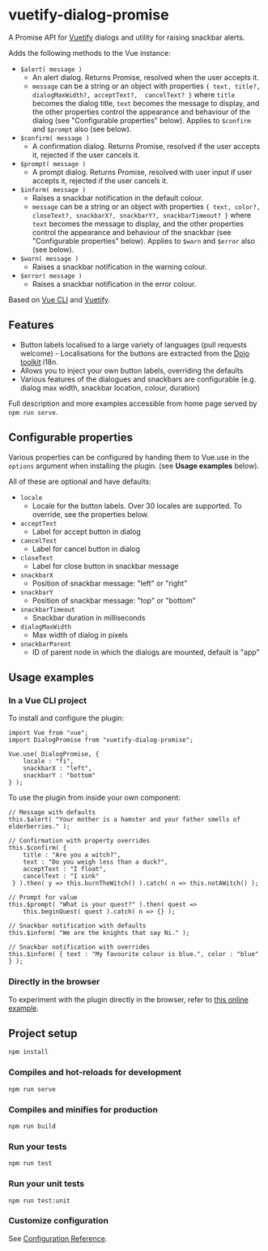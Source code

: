 # vuetify-dialog-promise

A Promise API for [Vuetify](https://www.npmjs.com/package/vuetify) dialogs and utility for raising snackbar alerts.
 
Adds the following methods to the Vue instance:

* `$alert( message )` 
    - An alert dialog. Returns Promise, resolved when the user accepts it.
    - `message` can be a string or an object with properties `{ text, title?, dialogMaxWidth?, acceptText?, 
    cancelText? }` where `title` becomes the dialog title, `text` becomes the message to display, and the other 
    properties control the appearance and behaviour of the dialog (see "Configurable properties" below). Applies to 
    `$confirm` and `$prompt` also (see below).
* `$confirm( message )` 
    - A confirmation dialog. Returns Promise, resolved if the user accepts it, rejected if the user cancels it.
* `$prompt( message )` 
    - A prompt dialog. Returns Promise, resolved with user input if user accepts it, rejected if the user cancels it.
* `$inform( message )` 
    - Raises a snackbar notification in the default colour.
    - `message` can be a string or an object with properties `{ text, color?, closeText?, snackbarX?, snackbarY?,
    snackbarTimeout? }` where `text` becomes the message to display, and the other properties control the appearance
    and behaviour of the snackbar (see "Configurable properties" below). Applies to `$warn` and `$error` also (see 
    below).
* `$warn( message )` 
    - Raises a snackbar notification in the warning colour.
* `$error( message )` 
    - Raises a snackbar notification in the error colour.

Based on [Vue CLI](https://cli.vuejs.org/) and [Vuetify](https://www.npmjs.com/package/vuetify).

## Features

* Button labels localised to a large variety of languages (pull requests welcome) - Localisations for the buttons are
extracted from the [Dojo toolkit](https://dojotoolkit.org/) i18n.
* Allows you to inject your own button labels, overriding the defaults
* Various features of the dialogues and snackbars are configurable (e.g. dialog max width, snackbar location, colour, 
duration)

Full description and more examples accessible from home page served by `npm run serve`.

## Configurable properties

Various properties can be configured by handing them to Vue.use in the `options` argument when installing the plugin. 
(see **Usage examples** below). 

All of these are optional and have defaults:

* `locale` 
    - Locale for the button labels. Over 30 locales are supported. To override, see the properties below.
* `acceptText` 
    - Label for accept button in dialog
* `cancelText` 
    - Label for cancel button in dialog
* `closeText` 
    - Label for close button in snackbar message
* `snackbarX` 
    - Position of snackbar message: "left" or "right"
* `snackbarY` 
    - Position of snackbar message: "top" or "bottom"
* `snackbarTimeout` 
    - Snackbar duration in milliseconds
* `dialogMaxWidth` 
    - Max width of dialog in pixels
* `snackbarParent` 
    - ID of parent node in which the dialogs are mounted, default is "app"

## Usage examples

### In a Vue CLI project

To install and configure the plugin:

```
import Vue from "vue";
import DialogPromise from "vuetify-dialog-promise";

Vue.use( DialogPromise, {
    locale : "fi",
    snackbarX : "left",
    snackbarY : "bottom"
} );
```

To use the plugin from inside your own component:

```
// Message with defaults
this.$alert( "Your mother is a hamster and your father smells of elderberries." );

// Confirmation with property overrides
this.$confirm( { 
    title : "Are you a witch?", 
    text : "Do you weigh less than a duck?", 
    acceptText : "I float", 
    cancelText : "I sink"
 } ).then( y => this.burnTheWitch() ).catch( n => this.notAWitch() );
 
// Prompt for value
this.$prompt( "What is your quest?" ).then( quest => 
    this.beginQuest( quest ).catch( n => {} );
    
// Snackbar notification with defaults    
this.$inform( "We are the knights that say Ni." );

// Snackbar notification with overrides
this.$inform( { text : "My favourite colour is blue.", color : "blue" } );
```

### Directly in the browser

To experiment with the plugin directly in the browser, refer to [this online example](https://codepen.io/brikoleur/pen/MWgEbGP).


## Project setup
```
npm install
```

### Compiles and hot-reloads for development
```
npm run serve
```

### Compiles and minifies for production
```
npm run build
```

### Run your tests
```
npm run test
```

### Run your unit tests
```
npm run test:unit
```

### Customize configuration
See [Configuration Reference](https://cli.vuejs.org/config/).
